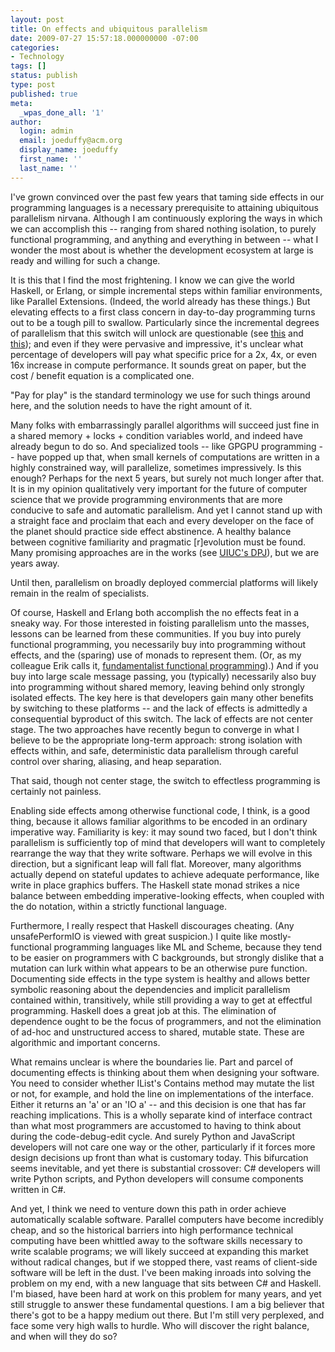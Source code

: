 ```yaml
---
layout: post
title: On effects and ubiquitous parallelism
date: 2009-07-27 15:57:18.000000000 -07:00
categories:
- Technology
tags: []
status: publish
type: post
published: true
meta:
  _wpas_done_all: '1'
author:
  login: admin
  email: joeduffy@acm.org
  display_name: joeduffy
  first_name: ''
  last_name: ''
---
```

I've grown convinced over the past few years that taming side effects in our programming
languages is a necessary prerequisite to attaining ubiquitous parallelism nirvana.
Although I am continuously exploring the ways in which we can accomplish this --
ranging from shared nothing isolation, to purely functional programming, and anything
and everything in between -- what I wonder the most about is whether the development
ecosystem at large is ready and willing for such a change.

It is this that I find the most frightening.  I know we can give the world Haskell,
or Erlang, or simple incremental steps within familiar environments, like Parallel
Extensions.  (Indeed, the world already has these things.)  But elevating
effects to a first class concern in day-to-day programming turns out to be a tough
pill to swallow.  Particularly since the incremental degrees of parallelism
that this switch will unlock are questionable (see [this](http://research.microsoft.com/en-us/um/people/simonpj/papers/parallel/feedback-directed.pdf)
and [this](http://www.haskell.org/~simonmar/papers/multicore-ghc.pdf)); and even
if they were pervasive and impressive, it's unclear what percentage of developers
will pay what specific price for a 2x, 4x, or even 16x increase in compute performance.
It sounds great on paper, but the cost / benefit equation is a complicated one.

"Pay for play" is the standard terminology we use for such things around here, and
the solution needs to have the right amount of it.

Many folks with embarrassingly parallel algorithms will succeed just fine in a shared
memory + locks + condition variables world, and indeed have already begun to do so.
And specialized tools -- like GPGPU programming -- have popped up that, when small
kernels of computations are written in a highly constrained way, will parallelize,
sometimes impressively.  Is this enough?  Perhaps for the next 5 years,
but surely not much longer after that.  It is in my opinion qualitatively very
important for the future of computer science that we provide programming environments
that are more conducive to safe and automatic parallelism.  And yet I cannot
stand up with a straight face and proclaim that each and every developer on the face
of the planet should practice side effect abstinence.  A healthy balance between
cognitive familiarity and pragmatic [r]evolution must be found.  Many promising
approaches are in the works (see [UIUC's DPJ](http://dpj.cs.uiuc.edu/)), but we are
years away.

Until then, parallelism on broadly deployed commercial platforms will likely remain
in the realm of specialists.

Of course, Haskell and Erlang both accomplish the no effects feat in a sneaky way.
For those interested in foisting parallelism unto the masses, lessons can be learned
from these communities.  If you buy into purely functional programming, you
necessarily buy into programming without effects, and the (sparing) use of monads
to represent them.  (Or, as my colleague Erik calls it, [fundamentalist functional
programming](http://en.oreilly.com/oscon2009/public/schedule/detail/9099)).)
And if you buy into large scale message passing, you (typically) necessarily also
buy into programming without shared memory, leaving behind only strongly isolated
effects.  The key here is that developers gain many other benefits by switching
to these platforms -- and the lack of effects is admittedly a consequential byproduct
of this switch.  The lack of effects are not center stage.  The two approaches
have recently begun to converge in what I believe to be the appropriate long-term
approach: strong isolation with effects within, and safe, deterministic data parallelism
through careful control over sharing, aliasing, and heap separation.

That said, though not center stage, the switch to effectless programming is certainly
not painless.

Enabling side effects among otherwise functional code, I think, is a good thing,
because it allows familiar algorithms to be encoded in an ordinary imperative way.
Familiarity is key: it may sound two faced, but I don't think parallelism is sufficiently
top of mind that developers will want to completely rearrange the way that they write
software.  Perhaps we will evolve in this direction, but a significant leap
will fall flat.  Moreover, many algorithms actually depend on stateful updates
to achieve adequate performance, like write in place graphics buffers.  The
Haskell state monad strikes a nice balance between embedding imperative-looking effects,
when coupled with the do notation, within a strictly functional language.

Furthermore, I really respect that Haskell discourages cheating.  (Any unsafePerformIO
is viewed with great suspicion.)  I quite like mostly-functional programming
languages like ML and Scheme, because they tend to be easier on programmers with
C backgrounds, but strongly dislike that a mutation can lurk within what appears
to be an otherwise pure function.  Documenting side effects in the type system
is healthy and allows better symbolic reasoning about the dependencies and implicit
parallelism contained within, transitively, while still providing a way to get at
effectful programming.  Haskell does a great job at this.  The elimination
of dependence ought to be the focus of programmers, and not the elimination of ad-hoc
and unstructured access to shared, mutable state.  These are algorithmic and
important concerns.

What remains unclear is where the boundaries lie.  Part and parcel of documenting
effects is thinking about them when designing your software.  You need to consider
whether IList<T>'s Contains method may mutate the list or not, for example, and hold
the line on implementations of the interface.  Either it returns an 'a' or an
'IO a' -- and this decision is one that has far reaching implications.  This
is a wholly separate kind of interface contract than what most programmers are accustomed
to having to think about during the code-debug-edit cycle.  And surely Python
and JavaScript developers will not care one way or the other, particularly if it
forces more design decisions up front than what is customary today.  This bifurcation
seems inevitable, and yet there is substantial crossover: C# developers will write
Python scripts, and Python developers will consume components written in C#.

And yet, I think we need to venture down this path in order achieve automatically
scalable software.  Parallel computers have become incredibly cheap, and so
the historical barriers into high performance technical computing have been whittled
away to the software skills necessary to write scalable programs; we will likely
succeed at expanding this market without radical changes, but if we stopped there,
vast reams of client-side software will be left in the dust.  I've been making
inroads into solving the problem on my end, with a new language that sits between
C# and Haskell.  I'm biased, have been hard at work on this problem for many
years, and yet still struggle to answer these fundamental questions.  I am a
big believer that there's got to be a happy medium out there.  But I'm still
very perplexed, and face some very high walls to hurdle.  Who will discover
the right balance, and when will they do so?

